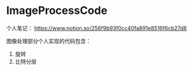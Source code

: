 # ImageProcessCode
个人笔记：
https://www.notion.so/256f9b93f0cc40fa891e8516f6cb27d8

图像处理部分个人实现的代码包含：
1. 旋转
2. 比特分层

